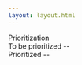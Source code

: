 ```yaml
---
layout: layout.html
---
```


<div class="card col-3">
    <div class="card-body">
        Prioritization
        <div class="card">
            <div class="card-body">
                To be prioritized
                <span class="badge badge-secondary" id="toPrioritizeCount">--</span>
            </div>
        </div>
        <div class="card">
            <div class="card-body">
                Prioritized
                <span class="badge badge-secondary" id="prioritizedCount">--</span>
            </div>
        </div>
    </div>
</div>

<script>
    var database = firebase.database();
    
    var el1 = document.getElementById('toPrioritizeCount');
    doStuff(el1, 'stats/toPrioritize');

    var el2 = document.getElementById('prioritizedCount');
    doStuff(el2, 'stats/prioritized');

    function doStuff(el, ref) {
        var toPrioritizeCt = database.ref(ref);
        toPrioritizeCt.on('value', function(snap) {
            
            el.classList.add('badge-primary');
            el.classList.remove('badge-secondary');
            
            el.textContent = snap.val();

            setTimeout(function () {
                el.classList.add('badge-secondary');
                el.classList.remove('badge-primary');
            }, 1000);
        });
    }
</script>    